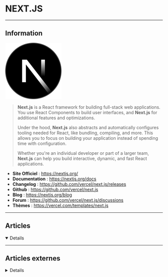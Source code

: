 # NEXT.JS
----

## <i class="fa-solid fa-hashtag"></i> Information

![Logo](../../_media/developpement/javascript/nextjs_logo.png ':size=250 :no-zoom')


> <i class="fa-solid fa-quote-left"></i> **Next.js** is a React framework for building full-stack web applications. You use React Components to build user interfaces, and **Next.js** for additional features and optimizations.
>
> Under the hood, **Next.js** also abstracts and automatically configures tooling needed for React, like bundling, compiling, and more. This allows you to focus on building your application instead of spending time with configuration.
>
> Whether you're an individual developer or part of a larger team, **Next.js** can help you build interactive, dynamic, and fast React applications. <i class="fa-solid fa-quote-left fa-rotate-180"></i>


- <i class="fa-solid fa-globe"></i> **Site Officiel** : https://nextjs.org/
- <i class="fa-solid fa-book"></i> **Documentation** : https://nextjs.org/docs
- <i class="fa-solid fa-file-circle-question"></i> **Changelog** : https://github.com/vercel/next.js/releases
- <i class="fa-brands fa-github"></i> **Github** : https://github.com/vercel/next.js
- <i class="fab fa-blogger-b"></i> **Blog** : https://nextjs.org/blog
- <i class="fas fa-comments"></i> **Forum** : https://github.com/vercel/next.js/discussions
- <i class="far fa-calendar-alt"></i> **Thèmes** : https://vercel.com/templates/next.js


---

## <i class="fa-regular fa-newspaper"></i> Articles

<details open>

</details>

---

## <i class="fa-solid fa-glasses"></i> Articles externes

<details>

- [How to Create a Commenting Engine with Next.js and Sanity](https://css-tricks.com/how-to-create-a-commenting-engine-with-next-js-and-sanity/)
- [Getting Started With Next.js](https://www.smashingmagazine.com/2020/10/getting-started-with-next-js/)
- [How To Use MDX Stored In Sanity In A Next.js Website](https://www.smashingmagazine.com/2020/12/mdx-stored-sanity-next-js-website/)
- [A Complete Guide To Incremental Static Regeneration (ISR) With Next.js](https://www.smashingmagazine.com/2021/04/incremental-static-regeneration-nextjs/)
- [Reducing HTML Payload With Next.js (Case Study)](https://www.smashingmagazine.com/2021/05/reduce-data-sent-client-nextjs/)
- [Comment débuter avec Next JS ?](https://practicalprogramming.fr/debuter-avec-next-js)
- [Build Better React apps with Next.js](https://javascript.plainenglish.io/build-better-react-apps-with-next-js-d7bc7b495006)
- [Next JS s'améliore et facilite la collaboration](https://practicalprogramming.fr/next-js-11)
- [Responsible Markdown in Next.js](https://css-tricks.com/responsible-markdown-in-next-js/)
- [Building a Cool Front End Thing Generator](https://css-tricks.com/building-a-cool-front-end-thing-generator/)
- [Next.js Authentication](https://www.digitalocean.com/community/tech_talks/next-js-authentication)
- [Component First Development with Next.js](https://johnclarke73.medium.com/component-first-development-with-next-js-28aba0cadecb)

</details>
